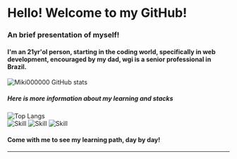 # Hello! Welcome to my GitHub!
### An brief presentation of myself!

#### I'm an 21yr'ol person, starting in the coding world, specifically in web development, encouraged by my dad, wgi is a senior professional in Brazil.
![Miki000000 GitHub stats](https://github-readme-stats.vercel.app/api?username=Miki000000&show_icons=true&theme=dracula&hide_title=true)<br>
##### Here is more information about my learning and stacks
![Top Langs](https://github-readme-stats.vercel.app/api/top-langs/?username=Miki000000&layout=compact)<br>
![Skill](https://img.shields.io/badge/JavaScript-323330?style=for-the-badge&logo=javascript&logoColor=F7DF1E
)
![Skill](https://img.shields.io/badge/HTML5-E34F26?style=for-the-badge&logo=html5&logoColor=white)
![Skill](https://img.shields.io/badge/CSS3-1572B6?style=for-the-badge&logo=css3&logoColor=white)
#### Come with me to see my learning path, day by day!
<hr>


<!--
**Miki000000/Miki000000** is a ✨ _special_ ✨ repository because its `README.md` (this file) appears on your GitHub profile.
Here are some ideas to get you started:
- 🔭 I’m currently working on ...
- 🌱 I’m currently learning ...
- 👯 I’m looking to collaborate on ...
- 🤔 I’m looking for help with ...
- 💬 Ask me about ...
- 📫 How to reach me: ...
- 😄 Pronouns: ...
- ⚡ Fun fact: ...
-->

